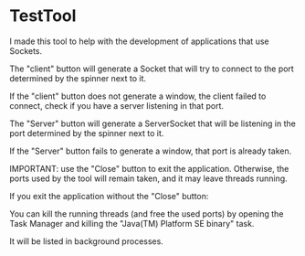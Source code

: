 # TestTool
I made this tool to help with the development of applications that use Sockets.

The "client" button will generate a Socket that will try to connect to the port determined by the spinner next to it.

If the "client" button does not generate a window, the client failed to connect, check if you have a server listening in that port.

The "Server" button will generate a ServerSocket that will be listening in the port determined by the spinner next to it.

If the "Server" button fails to generate a window, that port is already taken.

IMPORTANT: use the "Close" button to exit the application. Otherwise, the ports used by the tool will remain taken, and it may leave threads running.

If you exit the application without the "Close" button:

  You can kill the running threads (and free the used ports) by opening the Task Manager and killing the "Java(TM) Platform SE binary" task.
  
  It will be listed in background processes.

